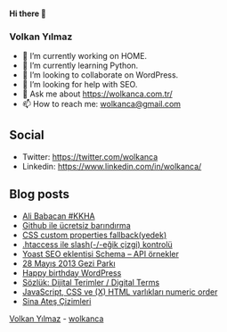 #### Hi there 👋

### Volkan Yılmaz

- 🔭 I’m currently working on HOME.
- 🌱 I’m currently learning Python.
- 👯 I’m looking to collaborate on WordPress.
- 🤔 I’m looking for help with SEO.
- 💬 Ask me about https://wolkanca.com.tr/
- 📫 How to reach me: wolkanca@gmail.com

## Social
- Twitter: https://twitter.com/wolkanca
- Linkedin: https://www.linkedin.com/in/wolkanca/



## Blog posts
<!-- BLOG-POST-LIST:START -->
- [Ali Babacan #KKHA](https://wolkanca.com.tr/ali-babacan-kkha/)
- [Github ile ücretsiz barındırma](https://wolkanca.com.tr/github-ile-ucretsiz-barindirma/)
- [CSS custom properties fallback(yedek)](https://wolkanca.com.tr/css-custom-properties-fallbackyedek/)
- [.htaccess ile slash(-/-eğik çizgi) kontrolü](https://wolkanca.com.tr/htaccess-ile-slash-egik-cizgi-kontrolu/)
- [Yoast SEO eklentisi Schema – API örnekler](https://wolkanca.com.tr/yoast-seo-eklentisi-schema-api-ornekler/)
- [28 Mayıs 2013 Gezi Parkı](https://wolkanca.com.tr/28-mayis-2013-gezi-parki/)
- [Happy birthday WordPress](https://wolkanca.com.tr/happy-birthday-wordpress/)
- [Sözlük: Dijital Terimler / Digital Terms](https://wolkanca.com.tr/sozluk-dijital-terimler-digital-terms/)
- [JavaScript, CSS ve (X) HTML varlıkları numeric order](https://wolkanca.com.tr/javascript-css-ve-x-html-varliklari-numeric-order/)
- [Sina Ateş Çizimleri](https://wolkanca.com.tr/sina-ates-cizimleri/)
<!-- BLOG-POST-LIST:END -->


[Volkan Yılmaz](https://volkanyilmaz.com.tr/) - [wolkanca](https://wolkanca.com.tr/)
